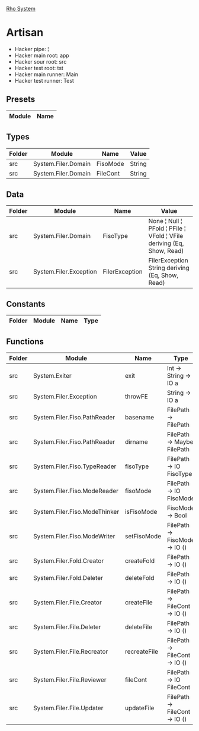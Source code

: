 [Rho System](readme.md)



# Artisan
* Hacker pipe: ¦
* Hacker main root: app
* Hacker sour root: src
* Hacker test root: tst
* Hacker main runner: Main
* Hacker test runner: Test


## Presets
| Module | Name |
|--------|------|


## Types
| Folder | Module              | Name     | Value  |
|--------|---------------------|----------|--------|
| src    | System.Filer.Domain | FisoMode | String |
| src    | System.Filer.Domain | FileCont | String |


## Data
| Folder | Module                 | Name           | Value                                                                 |
|--------|------------------------|----------------|-----------------------------------------------------------------------|
| src    | System.Filer.Domain    | FisoType       | None ¦ Null ¦ PFold ¦ PFile ¦ VFold ¦ VFile deriving (Eq, Show, Read) |
| src    | System.Filer.Exception | FilerException | FilerException String deriving (Eq, Show, Read)                       |


## Constants
| Folder | Module | Name | Type |
|--------|--------|------|------|


## Functions
| Folder | Module                        | Name         | Type                          |
|--------|-------------------------------|--------------|-------------------------------|
| src    | System.Exiter                 | exit         | Int -> String -> IO a         |
| src    | System.Filer.Exception        | throwFE      | String -> IO a                |
| src    | System.Filer.Fiso.PathReader  | basename     | FilePath -> FilePath          |
| src    | System.Filer.Fiso.PathReader  | dirname      | FilePath -> Maybe FilePath    |
| src    | System.Filer.Fiso.TypeReader  | fisoType     | FilePath -> IO FisoType       |
| src    | System.Filer.Fiso.ModeReader  | fisoMode     | FilePath -> IO FisoMode       |
| src    | System.Filer.Fiso.ModeThinker | isFisoMode   | FisoMode -> Bool              |
| src    | System.Filer.Fiso.ModeWriter  | setFisoMode  | FilePath -> FisoMode -> IO () |
| src    | System.Filer.Fold.Creator     | createFold   | FilePath -> IO ()             |
| src    | System.Filer.Fold.Deleter     | deleteFold   | FilePath -> IO ()             |
| src    | System.Filer.File.Creator     | createFile   | FilePath -> FileCont -> IO () |
| src    | System.Filer.File.Deleter     | deleteFile   | FilePath -> IO ()             |
| src    | System.Filer.File.Recreator   | recreateFile | FilePath -> FileCont -> IO () |
| src    | System.Filer.File.Reviewer    | fileCont     | FilePath -> IO FileCont       |
| src    | System.Filer.File.Updater     | updateFile   | FilePath -> FileCont -> IO () |
